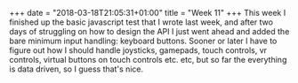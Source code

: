 +++
date = "2018-03-18T21:05:31+01:00"
title = "Week 11"
+++
This week I finished up the basic javascript test that I wrote last week, and
after two days of struggling on how to design the API I just went ahead and added
the bare minimum input handling: keyboard buttons. Sooner or later I have to figure
out how I should handle joysticks, gamepads, touch controls, vr controls,
virtual buttons on touch controls etc. etc, but so far the everything is data driven, so I guess that's nice.
